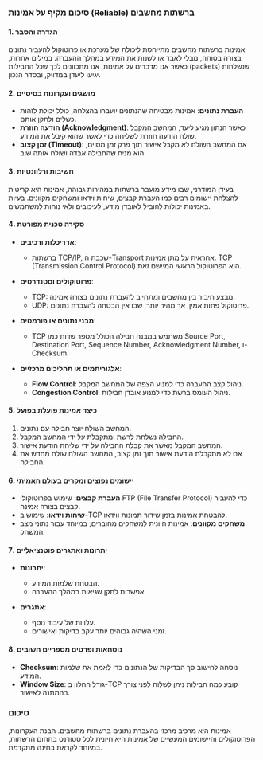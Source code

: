 ### סיכום מקיף על אמינות (Reliable) ברשתות מחשבים

#### 1. הגדרה והסבר
אמינות ברשתות מחשבים מתייחסת ליכולת של מערכת או פרוטוקול להעביר נתונים בצורה בטוחה, מבלי לאבד או לשנות את המידע במהלך ההעברה. במילים אחרות, כאשר אנו מדברים על אמינות, אנו מתכוונים לכך שכל החבילות (packets) שנשלחות יגיעו ליעדן במדויק, ובסדר הנכון.

#### 2. מושגים ועקרונות בסיסיים
- **העברת נתונים**: אמינות מבטיחה שהנתונים יועברו בהצלחה, כולל יכולת לזהות כשלים ולתקן אותם.
- **הודעה חוזרת (Acknowledgment)**: כאשר הנתון מגיע ליעד, המחשב המקבל שולח הודעה חוזרת לשליחה כדי לאשר שהוא קיבל את המידע.
- **זמן קצוב (Timeout)**: אם המחשב השולח לא מקבל אישור תוך פרק זמן מסוים, הוא מניח שהחבילה אבדה ושולח אותה שוב.

#### 3. חשיבות ורלוונטיות
בעידן המודרני, שבו מידע מועבר ברשתות במהירות גבוהה, אמינות היא קריטית להצלחת יישומים רבים כמו העברת קבצים, שיחות וידאו ומשחקים מקוונים. בעיות באמינות יכולות להוביל לאובדן מידע, לעיכובים ולאי נוחות למשתמשים.

#### 4. סקירה טכנית מפורטת
- **אדריכלות ורכיבים**: 
  - ברשתות TCP/IP, שכבת ה-Transport אחראית על מתן אמינות. TCP (Transmission Control Protocol) הוא הפרוטוקול הראשי המיישם זאת.
  
- **פרוטוקולים וסטנדרטים**: 
  - TCP: מבצע חיבור בין מחשבים ומתחייב להעברת נתונים בצורה אמינה.
  - UDP: פרוטוקול פחות אמין, אך מהיר יותר, שבו אין הבטחה להעברת נתונים.
  
- **מבני נתונים או פורמטים**: 
  - TCP משתמש במבנה חבילה הכולל מספר שדות כמו Source Port, Destination Port, Sequence Number, Acknowledgment Number, ו-Checksum.
  
- **אלגוריתמים או תהליכים מרכזיים**: 
  - **Flow Control**: ניהול קצב ההעברה כדי למנוע הצפה של המחשב המקבל.
  - **Congestion Control**: ניהול העומס ברשת כדי למנוע אובדן חבילות.
  
#### 5. כיצד אמינות פועלת בפועל
1. המחשב השולח יוצר חבילה עם נתונים.
2. החבילה נשלחת לרשת ומתקבלת על ידי המחשב המקבל.
3. המחשב המקבל מאשר את קבלת החבילה על ידי שליחת הודעת אישור.
4. אם לא מתקבלת הודעת אישור תוך זמן קצוב, המחשב השולח שולח מחדש את החבילה.

#### 6. יישומים נפוצים ומקרים בעולם האמיתי
- **העברת קבצים**: שימוש בפרוטוקולי FTP (File Transfer Protocol) כדי להעביר קבצים בצורה אמינה.
- **שיחות וידאו**: שימוש ב-TCP להבטחת אמינות בזמן שידור תמונות ווידאו.
- **משחקים מקוונים**: אמינות חיונית למשחקים מחוברים, במיוחד עבור נתוני מצב המשחק.

#### 7. יתרונות ואתגרים פוטנציאליים
- **יתרונות**:
  - הבטחת שלמות המידע.
  - אפשרות לתקן שגיאות במהלך ההעברה.
  
- **אתגרים**:
  - עלויות של עיבוד נוסף.
  - זמני השהיה גבוהים יותר עקב בדיקות ואישורים.

#### 8. נוסחאות ופרטים מספריים חשובים
- **Checksum**: נוסחה לחישוב סך הבדיקות של הנתונים כדי לאמת את שלמות המידע.
- **Window Size**: גודל החלון ב-TCP קובע כמה חבילות ניתן לשלוח לפני צורך בהמתנה לאישור.

### סיכום
אמינות היא מרכיב מרכזי בהעברת נתונים ברשתות מחשבים. הבנת העקרונות, הפרוטוקולים והיישומים המעשיים של אמינות היא חיונית לכל סטודנט בתחום הרשתות, במיוחד לקראת בחינה מתקדמת.